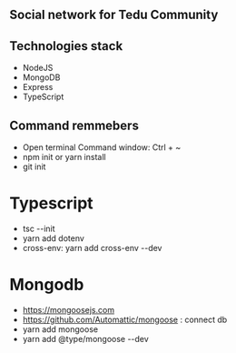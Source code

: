 ## Social network for Tedu Community

## Technologies stack

- NodeJS
- MongoDB
- Express
- TypeScript

## Command remmebers

- Open terminal Command window: Ctrl + ~
- npm init or yarn install
- git init

# Typescript

- tsc --init
- yarn add dotenv
- cross-env: yarn add cross-env --dev

# Mongodb

- https://mongoosejs.com
- https://github.com/Automattic/mongoose : connect db
- yarn add mongoose
- yarn add @type/mongoose --dev
